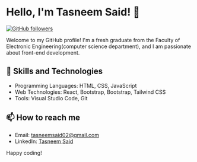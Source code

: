 # Hello, I'm Tasneem Said! 👋

[![GitHub followers](https://img.shields.io/github/followers/tasneemsaeed23?label=Follow&style=social)](https://github.com/tasneemsaeed23)

Welcome to my GitHub profile! I'm a fresh graduate from the Faculty of Electronic Engineering(computer science department), and I am passionate about front-end development.

## 🚀 Skills and Technologies

- Programming Languages: HTML, CSS, JavaScript
- Web Technologies: React, Bootstrap, Bootstrap, Tailwind CSS
- Tools: Visual Studio Code, Git

## 📫 How to reach me

- Email: tasneemsaid02@gmail.com
- LinkedIn: [Tasneem Said](https://www.linkedin.com/in/tasneem-said/)

Happy coding!

